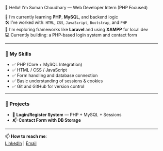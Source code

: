  👋 Hello! I'm Suman Choudhary — Web Developer Intern (PHP Focused)

🌱 I’m currently learning **PHP**, **MySQL**, and backend logic  
🛠️ I’ve worked with: `HTML`, `CSS`, `JavaScript`, `Bootstrap`, and `PHP`  
🔗 I'm exploring frameworks like **Laravel** and using **XAMPP** for local dev  
💻 Currently building: a PHP-based login system and contact form  

---

### 📌 My Skills

- ✅ PHP (Core + MySQL Integration)
- ✅ HTML / CSS / JavaScript
- ✅ Form handling and database connection
- ✅ Basic understanding of sessions & cookies
- ✅ Git and GitHub for version control

---

### 📂 Projects

- 🔐 **Login/Register System** — PHP + MySQL + Sessions  
- 📬 **Contact Form with DB Storage**  


---

📫 **How to reach me**:  
[LinkedIn](www.linkedin.com/in/sumanchoudhary2203) | [Email](mailto:sumanchoudhary2203@gmail.com)
